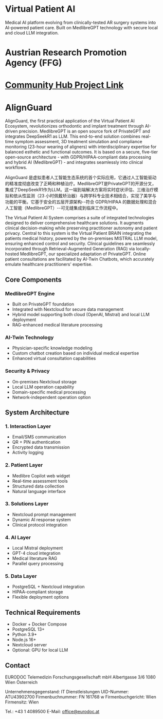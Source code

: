 # Virtual Patient AI

Medical AI platform evolving from clinically-tested AR surgery systems into AI-powered patient care. Built on MedlibreGPT technology with secure local and cloud LLM integration.

# Austrian Research Promotion Agency (FFG)
# [Community Hub Project Link](https://communityhub.tec-connect.at/participations/442979)

# AlignGuard
AlignGuard, the first practical application of the Virtual Patient AI Ecosystem, revolutionizes orthodontic and implant treatment through AI-driven precision. MedlibreGPT is an open source fork of PrivateGPT and integrates DeepSeekR1 as LLM. This end-to-end solution combines real-time symptom assessment, 3D treatment simulation and compliance monitoring (23-hour wearing of aligners) with interdisciplinary expertise for balanced esthetic and functional outcomes. It is based on a secure, five-tier open-source architecture - with GDPR/HIPAA-compliant data processing and hybrid AI (MedlibreGPT) - and integrates seamlessly into clinical workflows.

AlignGuard 是虚拟患者人工智能生态系统的首个实际应用，它通过人工智能驱动的精准度彻底改变了正畸和种植治疗。MedlibreGPT是PrivateGPT的开源分叉，集成了DeepSeekR1作为LLM。这一端到端解决方案将实时症状评估、三维治疗模拟和依从性监测（23 小时佩戴矫治器）与跨学科专业技术相结合，实现了美学与功能的平衡。它基于安全的五层开源架构--符合 GDPR/HIPAA 的数据处理和混合人工智能（MedlibreGPT）--可无缝集成到临床工作流程中。


The Virtual Patient AI System comprises a suite of integrated technologies designed to deliver comprehensive healthcare solutions. It augments clinical decision-making while preserving practitioner autonomy and patient privacy. Central to this system is the Virtual Patient BRAIN integrating the patients medical history, powered by the on-premises MISTRAL LLM model, ensuring enhanced control and security. Clinical guidelines are seamlessly incorporated through Retrieval-Augmented Generation (RAG) via locally-hosted MedlibreGPT, our specialized adaptation of PrivateGPT. Online patient consultations are facilitated by AI-Twin Chatbots, which accurately emulate healthcare practitioners' expertise.

## Core Components

### MedlibreGPT Engine
- Built on PrivateGPT foundation
- Integrated with Nextcloud for secure data management
- Hybrid model supporting both cloud (OpenAI, Mistral) and local LLM deployment
- RAG-enhanced medical literature processing

### AI-Twin Technology
- Physician-specific knowledge modeling
- Custom chatbot creation based on individual medical expertise
- Enhanced virtual consultation capabilities

### Security & Privacy
- On-premises Nextcloud storage
- Local LLM operation capability
- Domain-specific medical processing
- Network-independent operation option

## System Architecture

### 1. Interaction Layer
- Email/SMS communication
- QR + PIN authentication
- Encrypted data transmission
- Activity logging

### 2. Patient Layer
- Medlibre Copilot web widget
- Real-time assessment tools
- Structured data collection
- Natural language interface

### 3. Solutions Layer
- Nextcloud prompt management
- Dynamic AI response system
- Clinical protocol integration

### 4. AI Layer
- Local Mistral deployment
- GPT-4 cloud integration
- Medical literature RAG
- Parallel query processing

### 5. Data Layer
- PostgreSQL + Nextcloud integration
- HIPAA-compliant storage
- Flexible deployment options

## Technical Requirements

- Docker + Docker Compose
- PostgreSQL 13+
- Python 3.9+
- Node.js 16+
- Nextcloud server
- Optional: GPU for local LLM

## Contact

EURODOC Telemedizin Forschungsgesellschaft mbH
Albertgasse 3/6
1080 Wien
Österreich

Unternehmensgegenstand: IT Dienstleistungen
UID-Nummer: ATU43902700
Firmenbuchnummer: FN 161768 w
Firmenbuchgericht: Wien
Firmensitz: Wien

Tel.: +43 1 4089500
E-Mail: office@eurodoc.at



